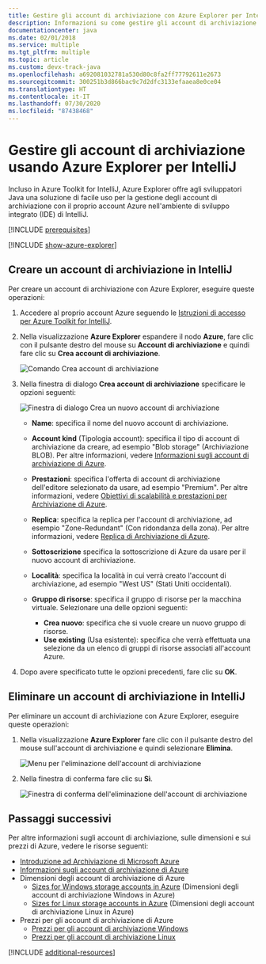 ```yaml
---
title: Gestire gli account di archiviazione con Azure Explorer per IntelliJ
description: Informazioni su come gestire gli account di archiviazione di Azure con Azure Explorer per IntelliJ.
documentationcenter: java
ms.date: 02/01/2018
ms.service: multiple
ms.tgt_pltfrm: multiple
ms.topic: article
ms.custom: devx-track-java
ms.openlocfilehash: a692081032781a530d80c8fa2ff77792611e2673
ms.sourcegitcommit: 300251b3d866bac9c7d2dfc3133efaaea8e0ce04
ms.translationtype: HT
ms.contentlocale: it-IT
ms.lasthandoff: 07/30/2020
ms.locfileid: "87438468"
---
```

# <a name="manage-storage-accounts-by-using-the-azure-explorer-for-intellij"></a>Gestire gli account di archiviazione usando Azure Explorer per IntelliJ

Incluso in Azure Toolkit for IntelliJ, Azure Explorer offre agli sviluppatori Java una soluzione di facile uso per la gestione degli account di archiviazione con il proprio account Azure nell'ambiente di sviluppo integrato (IDE) di IntelliJ.

[!INCLUDE [prerequisites](includes/prerequisites.md)]

[!INCLUDE [show-azure-explorer](includes/show-azure-explorer.md)]

## <a name="create-a-storage-account-in-intellij"></a>Creare un account di archiviazione in IntelliJ

Per creare un account di archiviazione con Azure Explorer, eseguire queste operazioni:

1. Accedere al proprio account Azure seguendo le [Istruzioni di accesso per Azure Toolkit for IntelliJ]. 

2. Nella visualizzazione **Azure Explorer** espandere il nodo **Azure**, fare clic con il pulsante destro del mouse su **Account di archiviazione** e quindi fare clic su **Crea account di archiviazione**.

   ![Comando Crea account di archiviazione][CS01]

3. Nella finestra di dialogo **Crea account di archiviazione** specificare le opzioni seguenti:

   ![Finestra di dialogo Crea un nuovo account di archiviazione][CS02]

   * **Name**: specifica il nome del nuovo account di archiviazione.

   * **Account kind** (Tipologia account): specifica il tipo di account di archiviazione da creare, ad esempio "Blob storage" (Archiviazione BLOB). Per altre informazioni, vedere [Informazioni sugli account di archiviazione di Azure]. 

   * **Prestazioni**: specifica l'offerta di account di archiviazione dell'editore selezionato da usare, ad esempio "Premium". Per altre informazioni, vedere [Obiettivi di scalabilità e prestazioni per Archiviazione di Azure]. 

   * **Replica**: specifica la replica per l'account di archiviazione, ad esempio "Zone-Redundant" (Con ridondanza della zona). Per altre informazioni, vedere [Replica di Archiviazione di Azure]. 

   * **Sottoscrizione** specifica la sottoscrizione di Azure da usare per il nuovo account di archiviazione.

   * **Località**: specifica la località in cui verrà creato l'account di archiviazione, ad esempio "West US" (Stati Uniti occidentali).

   * **Gruppo di risorse**: specifica il gruppo di risorse per la macchina virtuale. Selezionare una delle opzioni seguenti:
      * **Crea nuovo**: specifica che si vuole creare un nuovo gruppo di risorse.
      * **Use existing** (Usa esistente): specifica che verrà effettuata una selezione da un elenco di gruppi di risorse associati all'account Azure.

4. Dopo avere specificato tutte le opzioni precedenti, fare clic su **OK**.

## <a name="delete-a-storage-account-in-intellij"></a>Eliminare un account di archiviazione in IntelliJ

Per eliminare un account di archiviazione con Azure Explorer, eseguire queste operazioni:

1. Nella visualizzazione **Azure Explorer** fare clic con il pulsante destro del mouse sull'account di archiviazione e quindi selezionare **Elimina**.

   ![Menu per l'eliminazione dell'account di archiviazione][DS01]

2. Nella finestra di conferma fare clic su **Sì**.

   ![Finestra di conferma dell'eliminazione dell'account di archiviazione][DS02]

## <a name="next-steps"></a>Passaggi successivi

Per altre informazioni sugli account di archiviazione, sulle dimensioni e sui prezzi di Azure, vedere le risorse seguenti:

* [Introduzione ad Archiviazione di Microsoft Azure]
* [Informazioni sugli account di archiviazione di Azure]
* Dimensioni degli account di archiviazione di Azure
  * [Sizes for Windows storage accounts in Azure] (Dimensioni degli account di archiviazione Windows in Azure)
  * [Sizes for Linux storage accounts in Azure] (Dimensioni degli account di archiviazione Linux in Azure)
* Prezzi per gli account di archiviazione di Azure
  * [Prezzi per gli account di archiviazione Windows]
  * [Prezzi per gli account di archiviazione Linux]

[!INCLUDE [additional-resources](includes/additional-resources.md)]

<!-- URL List -->

[Istruzioni di accesso per Azure Toolkit for IntelliJ]: ./sign-in-instructions.md
[Introduzione ad Archiviazione di Microsoft Azure]: /azure/storage/common/storage-introduction
[Informazioni sugli account di archiviazione di Azure]: /azure/storage/storage-create-storage-account
[Replica di Archiviazione di Azure]: /azure/storage/storage-redundancy
[Obiettivi di scalabilità e prestazioni per Archiviazione di Azure]: /azure/storage/storage-scalability-targets
[Naming and referencing containers, blobs, and metadata]: https://go.microsoft.com/fwlink/?LinkId=255555

[Sizes for Windows storage accounts in Azure]: https://docs.microsoft.com/azure/virtual-machines/sizes (Dimensioni degli account di archiviazione Windows in Azure)
[Sizes for Linux storage accounts in Azure]: https://docs.microsoft.com/azure/virtual-machines/sizes (Dimensioni degli account di archiviazione Linux in Azure)
[Prezzi per gli account di archiviazione Windows]: https://azure.microsoft.com/pricing/details/virtual-machines/windows/
[Prezzi per gli account di archiviazione Linux]: https://azure.microsoft.com/pricing/details/virtual-machines/linux/

<!-- IMG List -->

[CS01]: media/managing-storage-accounts-using-azure-explorer/CS01.png
[CS02]: media/managing-storage-accounts-using-azure-explorer/CS02.png
[CC01]: media/managing-storage-accounts-using-azure-explorer/CC01.png
[CC02]: media/managing-storage-accounts-using-azure-explorer/CC02.png

[DS01]: media/managing-storage-accounts-using-azure-explorer/DS01.png
[DS02]: media/managing-storage-accounts-using-azure-explorer/DS02.png
[DC01]: media/managing-storage-accounts-using-azure-explorer/DC01.png
[DC02]: media/managing-storage-accounts-using-azure-explorer/DC02.png
